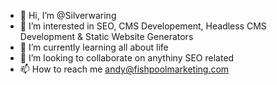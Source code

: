- 👋 Hi, I’m @Silverwaring
- 👀 I’m interested in SEO, CMS Developement, Headless CMS Development & Static Website Generators
- 🌱 I’m currently learning all about life 
- 💞️ I’m looking to collaborate on anythiny SEO related 
- 📫 How to reach me andy@fishpoolmarketing.com

<!---
Silverwaring/Silverwaring is a ✨ special ✨ repository because its `README.md` (this file) appears on your GitHub profile.
You can click the Preview link to take a look at your changes.
--->
